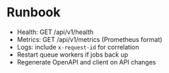 # Runbook
- Health: GET /api/v1/health
- Metrics: GET /api/v1/metrics (Prometheus format)
- Logs: include `x-request-id` for correlation
- Restart queue workers if jobs back up
- Regenerate OpenAPI and client on API changes
